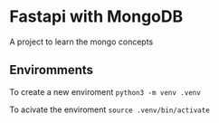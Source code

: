 # Fastapi with MongoDB

A project to learn the mongo concepts

## Enviromments
To create a new enviroment
```python3 -m venv .venv```

To acivate the enviroment
```source .venv/bin/activate```
